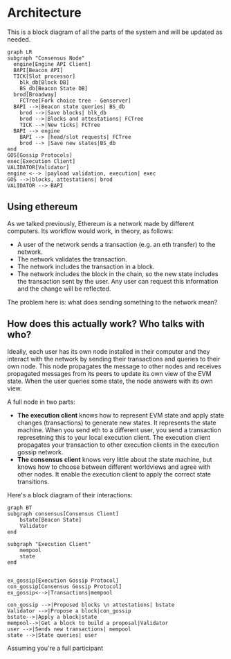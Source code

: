 # Architecture

This is a block diagram of all the parts of the system and will be updated as needed.

```mermaid
graph LR
subgraph "Consensus Node"
  engine[Engine API Client]
  BAPI[Beacon API]
  TICK[Slot processor]
	blk_db[Block DB]
	BS_db[Beacon State DB]
  brod[Broadway]
	FCTree[Fork choice tree - Genserver]
  BAPI -->|Beacon state queries| BS_db
	brod -->|Save blocks| blk_db
	brod -->|Blocks and attestations| FCTree
	TICK -->|New ticks| FCTree
  BAPI --> engine
	BAPI --> |head/slot requests| FCTree 
	brod --> |Save new states|BS_db
end
GOS[Gossip Protocols]
exec[Execution Client]
VALIDATOR[Validator]
engine <--> |payload validation, execution| exec
GOS -->|blocks, attestations| brod
VALIDATOR --> BAPI
```

## Using ethereum

As we talked previously, Ethereum is a network made by different computers. Its workflow would work, in theory, as follows:

- A user of the network sends a transaction (e.g. an eth transfer) to the network.
- The network validates the transaction.
- The network includes the transaction in a block.
- The network includes the block in the chain, so the new state includes the transaction sent by the user. Any user can request this information and the change will be reflected.

The problem here is: what does sending something to the network mean?

## How does this actually work? Who talks with who?

Ideally, each user has its own node installed in their computer and they interact with the network by sending their transactions and queries to their own node. This node propagates the message to other nodes and receives propagated messages from its peers to update its own view of the EVM state. When the user queries some state, the node answers with its own view.

A full node in two parts:

- **The execution client** knows how to represent EVM state and apply state changes (transactions) to generate new states. It represents the state machine. When you send eth to a different user, you send a transaction represetning this to your local execution client. The execution client propagates your transaction to other execution clients in the execution gossip network.
- **The consensus client** knows very little about the state machine, but knows how to choose between different worldviews and agree with other nodes. It enable the execution client to apply the correct state transitions.

Here's a block diagram of their interactions:

```mermaid
graph BT
subgraph consensus[Consensus Client]
    bstate[Beacon State]
    Validator
end

subgraph "Execution Client"
    mempool
    state
end


ex_gossip[Execution Gossip Protocol]
con_gossip[Consensus Gossip Protocol]
ex_gossip<-->|Transactions|mempool

con_gossip -->|Proposed blocks \n attestations| bstate
Validator -->|Propose a block|con_gossip
bstate-->|Apply a block|state
mempool-->|Get a block to build a proposal|Validator
user -->|Sends new transactions| mempool
state -->|State queries| user
```

Assuming you're a full participant 
